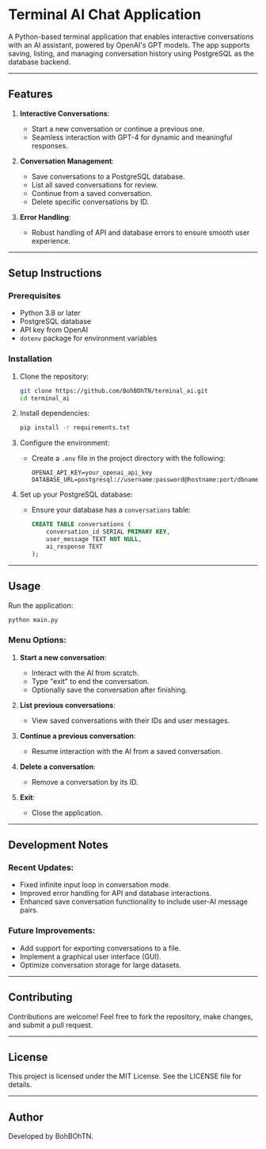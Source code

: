 # Terminal AI Chat Application

A Python-based terminal application that enables interactive conversations with an AI assistant, powered by OpenAI's GPT models. The app supports saving, listing, and managing conversation history using PostgreSQL as the database backend.

---

## Features

1. **Interactive Conversations**:
   - Start a new conversation or continue a previous one.
   - Seamless interaction with GPT-4 for dynamic and meaningful responses.

2. **Conversation Management**:
   - Save conversations to a PostgreSQL database.
   - List all saved conversations for review.
   - Continue from a saved conversation.
   - Delete specific conversations by ID.

3. **Error Handling**:
   - Robust handling of API and database errors to ensure smooth user experience.

---

## Setup Instructions

### Prerequisites
- Python 3.8 or later
- PostgreSQL database
- API key from OpenAI
- `dotenv` package for environment variables

### Installation
1. Clone the repository:
   ```bash
   git clone https://github.com/BohBOhTN/terminal_ai.git
   cd terminal_ai
   ```

2. Install dependencies:
   ```bash
   pip install -r requirements.txt
   ```

3. Configure the environment:
   - Create a `.env` file in the project directory with the following:
     ```env
     OPENAI_API_KEY=your_openai_api_key
     DATABASE_URL=postgresql://username:password@hostname:port/dbname
     ```

4. Set up your PostgreSQL database:
   - Ensure your database has a `conversations` table:
     ```sql
     CREATE TABLE conversations (
         conversation_id SERIAL PRIMARY KEY,
         user_message TEXT NOT NULL,
         ai_response TEXT
     );
     ```

---

## Usage

Run the application:
```bash
python main.py
```

### Menu Options:
1. **Start a new conversation**:
   - Interact with the AI from scratch.
   - Type "exit" to end the conversation.
   - Optionally save the conversation after finishing.

2. **List previous conversations**:
   - View saved conversations with their IDs and user messages.

3. **Continue a previous conversation**:
   - Resume interaction with the AI from a saved conversation.

4. **Delete a conversation**:
   - Remove a conversation by its ID.

5. **Exit**:
   - Close the application.

---

## Development Notes

### Recent Updates:
- Fixed infinite input loop in conversation mode.
- Improved error handling for API and database interactions.
- Enhanced save conversation functionality to include user-AI message pairs.

### Future Improvements:
- Add support for exporting conversations to a file.
- Implement a graphical user interface (GUI).
- Optimize conversation storage for large datasets.

---

## Contributing

Contributions are welcome! Feel free to fork the repository, make changes, and submit a pull request.

---

## License

This project is licensed under the MIT License. See the LICENSE file for details.

---

## Author

Developed by BohBOhTN.
